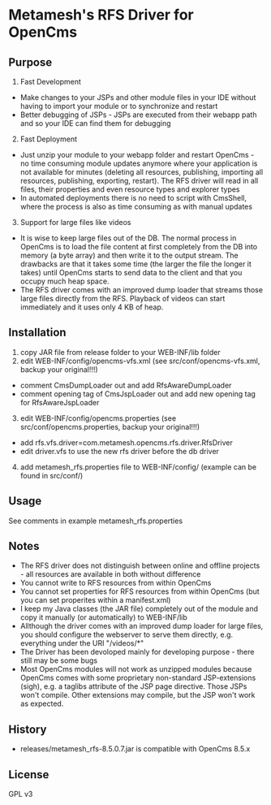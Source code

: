 Metamesh's RFS Driver for OpenCms
=================================

Purpose
-------
1. Fast Development
  * Make changes to your JSPs and other module files in your IDE without having to import your module or to synchronize
    and restart
  * Better debugging of JSPs - JSPs are executed from their webapp path and so your IDE can find them for debugging
2. Fast Deployment
  * Just unzip your module to your webapp folder and restart OpenCms - no time consuming module updates anymore where 
    your application is not available for minutes (deleting all resources, publishing, importing all resources, 
    publishing, exporting, restart). 
    The RFS driver will read in all files, their properties and even resource types and explorer types
  * In automated deployments there is no need to script with CmsShell, where the process is also as time consuming
    as with manual updates
3. Support for large files like videos
  * It is wise to keep large files out of the DB. The normal process in OpenCms is to load the file content at first
    completely from the DB into memory (a byte array) and then write it to the output stream. The drawbacks are that
    it takes some time (the larger the file the longer it takes) until OpenCms starts to send data to the client and
    that you occupy much heap space.
  * The RFS driver comes with an improved dump loader that streams those large files directly from the RFS. Playback
    of videos can start immediately and it uses only 4 KB of heap.

Installation
------------
1. copy JAR file from release folder to your WEB-INF/lib folder
2. edit WEB-INF/config/opencms-vfs.xml (see src/conf/opencms-vfs.xml, backup your original!!!)
  * comment CmsDumpLoader out and add RfsAwareDumpLoader
  * comment opening tag of CmsJspLoader out and add new opening tag for RfsAwareJspLoader
3. edit WEB-INF/config/opencms.properties (see src/conf/opencms.properties, backup your original!!!)
  * add rfs.vfs.driver=com.metamesh.opencms.rfs.driver.RfsDriver
  * edit driver.vfs to use the new rfs driver before the db driver
4. add metamesh_rfs.properties file to WEB-INF/config/ (example can be found in src/conf/)

Usage
-----
See comments in example metamesh_rfs.properties

Notes
-----
  * The RFS driver does not distinguish between online and offline projects - all resources are available in both
    without difference
  * You cannot write to RFS resources from within OpenCms
  * You cannot set properties for RFS resources from within OpenCms (but you can set properites within a manifest.xml)
  * I keep my Java classes (the JAR file) completely out of the module and copy it manually (or automatically)
    to WEB-INF/lib
  * Allthough the driver comes with an improved dump loader for large files, you should configure the webserver
    to serve them directly, e.g. everything under the URI "/videos/*"
  * The Driver has been devoloped mainly for developing purpose - there still may be some bugs
  * Most OpenCms modules will not work as unzipped modules because OpenCms comes with some proprietary
    non-standard JSP-extensions (sigh), e.g. a taglibs attribute of the JSP page directive. 
    Those JSPs won't compile. Other extensions may compile, but the JSP won't work as expected.

History
-------
- releases/metamesh_rfs-8.5.0.7.jar is compatible with OpenCms 8.5.x

License
-------
GPL v3
